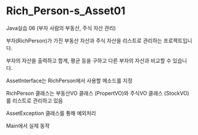 # Rich_Person-s_Asset01
Java실습 06 (부자 사람의 부동산, 주식 자산 관리)

부자(RichPerson)가 가진 부동산 자산과 주식 자산을 리스트로 관리하는 프로젝트입니다.

부자의 자산을 출력하고 합계, 평균 등을 구하고 다른 부자의 자산과 비교할 수 있습니다.


AssetInterface는 RichPerson에서 사용할 메소드를 지정

RichPerson 클래스는 부동산VO 클래스 (PropertVO)와 주식VO 클래스 (StockVO)를
리스트로 관리하고 있음

AssetException 클래스를 통해 예외처리

Main에서 실제 동작
